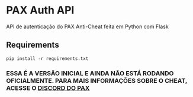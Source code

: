 # PAX Auth API
API de autenticação do PAX Anti-Cheat feita em Python com Flask

## Requirements
``pip install -r requirements.txt``

### ESSA É A VERSÃO INICIAL E AINDA NÃO ESTÁ RODANDO OFICIALMENTE. PARA MAIS INFORMAÇÕES SOBRE O CHEAT, ACESSE O [DISCORD DO PAX](https://discord.gg/V8dvmyUrbu)
